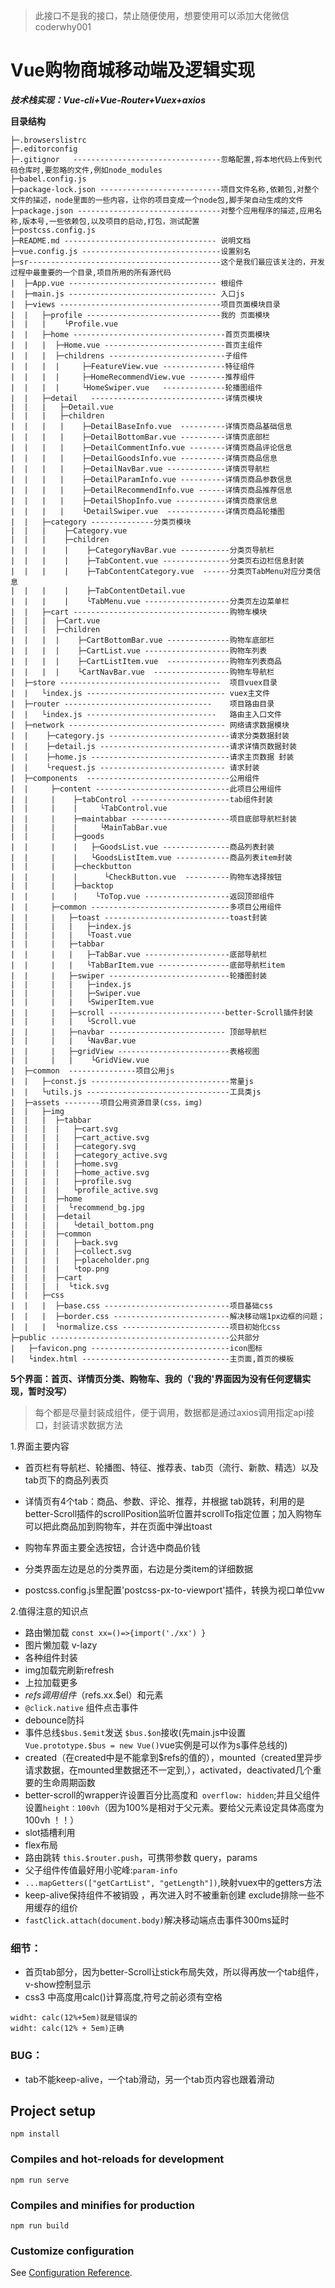 >此接口不是我的接口，禁止随便使用，想要使用可以添加大佬微信 coderwhy001

# Vue购物商城移动端及逻辑实现 
***技术栈实现：Vue-cli+Vue-Router+Vuex+axios***

**目录结构**
```
├─.browserslistrc
├─.editorconfig
├─.gitignor   ---------------------------------忽略配置,将本地代码上传到代码仓库时,要忽略的文件,例如node_modules
├─babel.config.js
├─package-lock.json ---------------------------项目文件名称,依赖包,对整个文件的描述，node里面的一些内容，让你的项目变成一个node包,脚手架自动生成的文件
├─package.json --------------------------------对整个应用程序的描述,应用名称,版本号,一些依赖包,以及项目的启动,打包，测试配置     
├─postcss.config.js
├─README.md ---------------------------------- 说明文档
├─vue.config.js -------------------------------设置别名
├─sr-------------------------------------------这个是我们最应该关注的，开发过程中最重要的一个目录,项目所用的所有源代码
|  ├─App.vue --------------------------------- 根组件 
|  ├─main.js --------------------------------- 入口js
|  ├─views ------------------------------------项目页面模块目录
|  |   ├─profile ------------------------------我的 页面模块
|  |   |    └Profile.vue
|  |   ├─home ----------------------------------首页页面模块
|  |   |  ├─Home.vue ---------------------------首页主组件
|  |   |  ├─childrens --------------------------子组件
|  |   |  |     ├─FeatureView.vue --------------特征组件
|  |   |  |     ├─HomeRecommendView.vue --------推荐组件
|  |   |  |     └HomeSwiper.vue   --------------轮播图组件
|  |   ├─detail   ------------------------------详情页模块
|  |   |   ├─Detail.vue 
|  |   |   ├─children
|  |   |   |    ├─DetailBaseInfo.vue  ----------详情页商品基础信息
|  |   |   |    ├─DetailBottomBar.vue ----------详情页底部栏
|  |   |   |    ├─DetailCommentInfo.vue --------详情页商品评论信息
|  |   |   |    ├─DetailGoodsInfo.vue ----------详情页商品信息
|  |   |   |    ├─DetailNavBar.vue -------------详情页导航栏
|  |   |   |    ├─DetailParamInfo.vue ----------详情页商品参数信息
|  |   |   |    ├─DetailRecommendInfo.vue ------详情页商品推荐信息
|  |   |   |    ├─DetailShopInfo.vue -----------详情页商家信息
|  |   |   |    └DetailSwiper.vue  -------------详情页商品轮播图
|  |   ├─category --------------分类页模块
|  |   |    ├─Category.vue
|  |   |    ├─children
|  |   |    |    ├─CategoryNavBar.vue -----------分类页导航栏
|  |   |    |    ├─TabContent.vue ---------------分类页右边栏信息封装
|  |   |    |    ├─TabContentCategory.vue  ------分类页TabMenu对应分类信息
|  |   |    |    ├─TabContentDetail.vue
|  |   |    |    └TabMenu.vue -------------------分类页左边菜单栏
|  |   ├─cart -----------------------------------购物车模块
|  |   |  ├─Cart.vue
|  |   |  ├─children
|  |   |  |    ├─CartBottomBar.vue --------------购物车底部栏
|  |   |  |    ├─CartList.vue -------------------购物车列表
|  |   |  |    ├─CartListItem.vue  --------------购物车列表商品
|  |   |  |    └CartNavBar.vue  -----------------购物车导航栏
|  ├─store ------------------------------------  项目vuex目录
|  |   └index.js ------------------------------- vuex主文件
|  ├─router ---------------------------------    项目路由目录
|  |   └index.js -----------------------------   路由主入口文件
|  ├─network ----------------------------------- 网络请求数据模块
|  |    ├─category.js ---------------------------请求分类数据封装
|  |    ├─detail.js -----------------------------请求详情页数据封装
|  |    ├─home.js -------------------------------请求主页数据 封装
|  |    └request.js ---------------------------- 请求封装
|  ├─components  --------------------------------公用组件
|  |     ├─content ------------------------------此项目公用组件
|  |     |    ├─tabControl ----------------------tab组件封装
|  |     |    |     └TabControl.vue
|  |     |    ├─maintabbar ----------------------项目底部导航栏封装
|  |     |    |     └MainTabBar.vue
|  |     |    ├─goods 
|  |     |    |   ├─GoodsList.vue ---------------商品列表封装
|  |     |    |   └GoodsListItem.vue ------------商品列表item封装
|  |     |    ├─checkbutton
|  |     |    |      └CheckButton.vue  ----------购物车选择按钮
|  |     |    ├─backtop 
|  |     |    |    └ToTop.vue -------------------返回顶部组件
|  |     ├─common -------------------------------多项目公用组件
|  |     |   ├─toast ----------------------------toast封装
|  |     |   |   ├─index.js
|  |     |   |   └Toast.vue
|  |     |   ├─tabbar 
|  |     |   |   ├─TabBar.vue -------------------底部导航栏
|  |     |   |   └TabBarItem.vue ----------------底部导航栏item
|  |     |   ├─swiper ---------------------------轮播图封装
|  |     |   |   ├─index.js
|  |     |   |   ├─Swiper.vue
|  |     |   |   └SwiperItem.vue
|  |     |   ├─scroll --------------------------better-Scroll插件封装
|  |     |   |   └Scroll.vue
|  |     |   ├─navbar -------------------------- 顶部导航栏
|  |     |   |   └NavBar.vue
|  |     |   ├─gridView -------------------------表格视图
|  |     |   |    └GridView.vue
|  ├─common  ---------------项目公用js
|  |   ├─const.js -------------------------------常量js
|  |   └utils.js --------------------------------工具类js
|  ├─assets --------项目公用资源目录(css，img)
|  |   ├─img  
|  |   |  ├─tabbar
|  |   |  |   ├─cart.svg
|  |   |  |   ├─cart_active.svg
|  |   |  |   ├─category.svg
|  |   |  |   ├─category_active.svg
|  |   |  |   ├─home.svg
|  |   |  |   ├─home_active.svg
|  |   |  |   ├─profile.svg
|  |   |  |   └profile_active.svg
|  |   |  ├─home
|  |   |  |  └recommend_bg.jpg
|  |   |  ├─detail
|  |   |  |   └detail_bottom.png
|  |   |  ├─common
|  |   |  |   ├─back.svg
|  |   |  |   ├─collect.svg
|  |   |  |   ├─placeholder.png
|  |   |  |   └top.png
|  |   |  ├─cart
|  |   |  |  └tick.svg
|  |   ├─css
|  |   |  ├─base.css ----------------------------项目基础css
|  |   |  ├─border.css --------------------------解决移动端1px边框的问题；
|  |   |  └normalize.css ------------------------项目初始化css
├─public ----------------------------------------公共部分
|   ├─favicon.png -------------------------------icon图标
|   └index.html ---------------------------------主页面,首页的模板
```


**5个界面：首页、详情页分类、购物车、我的（'我的'界面因为没有任何逻辑实现，暂时没写）**

>每个都是尽量封装成组件，便于调用，数据都是通过axios调用指定api接口，封装请求数据方法

1.界面主要内容
 * 首页栏有导航栏、轮播图、特征、推荐表、tab页（流行、新款、精选）以及tab页下的商品列表页

* 详情页有4个tab：商品、参数、评论、推荐，并根据
tab跳转，利用的是better-Scroll插件的scrollPosition监听位置并scrollTo指定位置；加入购物车可以把此商品加到购物车，并在页面中弹出toast

* 购物车界面主要全选按钮，合计选中商品价钱

* 分类界面左边是总的分类界面，右边是分类item的详细数据

* postcss.config.js里配置'postcss-px-to-viewport'插件，转换为视口单位vw

2.值得注意的知识点
* 路由懒加载 ```const xx=()=>{import('./xx') }```
* 图片懒加载 v-lazy
* 各种组件封装
* img加载完刷新refresh
* 上拉加载更多
* $refs调用组件（$refs.xx.$el）和元素
* ```@click.native``` 组件点击事件
* debounce防抖
* 事件总线```$bus.$emit```发送  ```$bus.$on```接收(先main.js中设置```Vue.prototype.$bus = new Vue()```vue实例是可以作为s事件总线的)
* created（在created中是不能拿到$refs的值的），mounted（created里异步请求数据，在mounted里数据还不一定到,），activated，deactivated几个重要的生命周期函数
* better-scroll的wrapper许设置百分比高度和``` overflow: hidden```;并且父组件设置```height：100vh```（因为100%是相对于父元素。要给父元素设定具体高度为100vh ！！）
* slot插槽利用
* flex布局
* 路由跳转 ```this.$router.push```，可携带参数 query，params
* 父子组件传值最好用小驼峰:```param-info```
* ```...mapGetters(["getCartList", "getLength"])```,映射vuex中的getters方法
* keep-alive保持组件不被销毁 ，再次进入时不被重新创建 exclude排除一些不用缓存的组价
* ```fastClick.attach(document.body)```解决移动端点击事件300ms延时
### 细节：
* 首页tab部分，因为better-Scroll让stick布局失效，所以得再放一个tab组件，v-show控制显示
* css3 中高度用calc()计算高度,符号之前必须有空格
```
widht: calc(12%+5em)就是错误的
widht: calc(12% + 5em)正确
```


 ### BUG：
 * tab不能keep-alive，一个tab滑动，另一个tab页内容也跟着滑动






## Project setup
```
npm install
```

### Compiles and hot-reloads for development
```
npm run serve
```

### Compiles and minifies for production
```
npm run build
```

### Customize configuration
See [Configuration Reference](https://cli.vuejs.org/config/).



